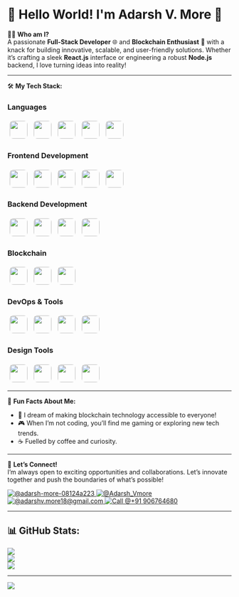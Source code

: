 # 👋 Hello World! I'm **Adarsh V. More** 🚀  

👨‍💻 **Who am I?**  
A passionate **Full-Stack Developer** 🌐 and **Blockchain Enthusiast** 🔗 with a knack for building innovative, scalable, and user-friendly solutions. Whether it’s crafting a sleek **React.js** interface or engineering a robust **Node.js** backend, I love turning ideas into reality!  


---

🛠️ **My Tech Stack:**  

### **Languages**  
<p>
  <img src="https://img.shields.io/badge/javascript-%23323330.svg?style=for-the-badge&logo=javascript&logoColor=%23F7DF1E" height="40" style="margin: 5px; border-radius: 8px;" />
  <img src="https://img.shields.io/badge/typescript-%23007ACC.svg?style=for-the-badge&logo=typescript&logoColor=white" height="40" style="margin: 5px; border-radius: 8px;" />
  <img src="https://img.shields.io/badge/python-3670A0?style=for-the-badge&logo=python&logoColor=ffdd54" height="40" style="margin: 5px; border-radius: 8px;" />
  <img src="https://img.shields.io/badge/solidity-%23363636.svg?style=for-the-badge&logo=solidity&logoColor=white" height="40" style="margin: 5px; border-radius: 8px;" />
  <img src="https://img.shields.io/badge/c-%2300599C.svg?style=for-the-badge&logo=c&logoColor=white" height="40" style="margin: 5px; border-radius: 8px;" />
</p>

### **Frontend Development**  
<p>
  <img src="https://img.shields.io/badge/html5-%23E34F26.svg?style=for-the-badge&logo=html5&logoColor=white" height="40" style="margin: 5px; border-radius: 8px;" />
  <img src="https://img.shields.io/badge/css3-%231572B6.svg?style=for-the-badge&logo=css3&logoColor=white" height="40" style="margin: 5px; border-radius: 8px;" />
  <img src="https://img.shields.io/badge/react-%2320232a.svg?style=for-the-badge&logo=react&logoColor=%2361DAFB" height="40" style="margin: 5px; border-radius: 8px;" />
  <img src="https://img.shields.io/badge/Next-black?style=for-the-badge&logo=next.js&logoColor=white" height="40" style="margin: 5px; border-radius: 8px;" />
  <img src="https://img.shields.io/badge/tailwindcss-%2338B2AC.svg?style=for-the-badge&logo=tailwind-css&logoColor=white" height="40" style="margin: 5px; border-radius: 8px;" />
</p>

### **Backend Development**  
<p>
  <img src="https://img.shields.io/badge/node.js-6DA55F?style=for-the-badge&logo=node.js&logoColor=white" height="40" style="margin: 5px; border-radius: 8px;" />
  <img src="https://img.shields.io/badge/express.js-%23404d59.svg?style=for-the-badge&logo=express&logoColor=%2361DAFB" height="40" style="margin: 5px; border-radius: 8px;" />
  <img src="https://img.shields.io/badge/mongodb-%234ea94b.svg?style=for-the-badge&logo=mongodb&logoColor=white" height="40" style="margin: 5px; border-radius: 8px;" />
  <img src="https://img.shields.io/badge/django-%23092E20.svg?style=for-the-badge&logo=django&logoColor=white" height="40" style="margin: 5px; border-radius: 8px;" />
</p>

### **Blockchain**  
<p>
  <img src="https://img.shields.io/badge/hardhat-%23F3E500.svg?style=for-the-badge&logo=hardhat&logoColor=black" height="40" style="margin: 5px; border-radius: 8px;" />
  <img src="https://img.shields.io/badge/ipfs-65C2CB.svg?style=for-the-badge&logo=ipfs&logoColor=white" height="40" style="margin: 5px; border-radius: 8px;" />
  <img src="https://img.shields.io/badge/web3.js-F16822?style=for-the-badge&logo=web3.js&logoColor=white" height="40" style="margin: 5px; border-radius: 8px;" />
</p>

### **DevOps & Tools**  
<p>
  <img src="https://img.shields.io/badge/docker-%230db7ed.svg?style=for-the-badge&logo=docker&logoColor=white" height="40" style="margin: 5px; border-radius: 8px;" />
  <img src="https://img.shields.io/badge/aws-%23FF9900.svg?style=for-the-badge&logo=amazon-aws&logoColor=white" height="40" style="margin: 5px; border-radius: 8px;" />
  <img src="https://img.shields.io/badge/githubactions-%232671E5.svg?style=for-the-badge&logo=githubactions&logoColor=white" height="40" style="margin: 5px; border-radius: 8px;" />
  <img src="https://img.shields.io/badge/git-%23F05033.svg?style=for-the-badge&logo=git&logoColor=white" height="40" style="margin: 5px; border-radius: 8px;" />
</p>

### **Design Tools**  
<p>
  <img src="https://img.shields.io/badge/figma-%23F24E1E.svg?style=for-the-badge&logo=figma&logoColor=white" height="40" style="margin: 5px; border-radius: 8px;" />
  <img src="https://img.shields.io/badge/adobe%20photoshop-%2331A8FF.svg?style=for-the-badge&logo=adobe%20photoshop&logoColor=white" height="40" style="margin: 5px; border-radius: 8px;" />
  <img src="https://img.shields.io/badge/adobe%20illustrator-%23FF9A00.svg?style=for-the-badge&logo=adobe%20illustrator&logoColor=white" height="40" style="margin: 5px; border-radius: 8px;" />
  <img src="https://img.shields.io/badge/canva-%2300C4CC.svg?style=for-the-badge&logo=canva&logoColor=white" height="40" style="margin: 5px; border-radius: 8px;" />
</p>

---

🎯 **Fun Facts About Me:**  
- 🌌 I dream of making blockchain technology accessible to everyone!  
- 🎮 When I’m not coding, you’ll find me gaming or exploring new tech trends.  
- ☕ Fuelled by coffee and curiosity.  

---

💌 **Let’s Connect!**  
I’m always open to exciting opportunities and collaborations. Let’s innovate together and push the boundaries of what’s possible!  


<p>
  <a href="https://linkedin.com/in/adarsh-more-08124a223/">
    <img src="https://img.icons8.com/fluency/48/000000/linkedin.png" alt="@adarsh-more-08124a223" title="@adarsh-more-08124a223">
  </a> 
  <a href="https://x.com/Adarsh_Vmore">
    <img src="https://img.icons8.com/fluency/48/000000/twitter-squared.png" alt="@Adarsh_Vmore" title="@Adarsh_Vmore">
  </a> 
  <a href="mailto:adarshv.more18@gmail.com">
    <img src="https://img.icons8.com/fluency/48/000000/apple-mail.png" alt="@adarshv.more18@gmail.com" title="@adarshv.more18@gmail.com">
  </a> 
  <a href="tel:+91906764680">
    <img src="https://img.icons8.com/fluency/48/000000/phone-disconnected.png" alt="Call @+91 906764680" title="Call @+91 906764680">
  </a>
</p>


---

## 📊 GitHub Stats:  
![](https://github-readme-stats.vercel.app/api?username=AdarshVMore&theme=dark&hide_border=false&include_all_commits=true&count_private=true)  
![](https://github-readme-streak-stats.herokuapp.com/?user=AdarshVMore&theme=dark&hide_border=false)  
![](https://github-readme-stats.vercel.app/api/top-langs/?username=AdarshVMore&theme=dark&hide_border=false&include_all_commits=true&count_private=true&layout=compact)  

---

[![](https://visitcount.itsvg.in/api?id=AdarshVMore&icon=0&color=0)](https://visitcount.itsvg.in)  
